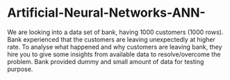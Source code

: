 # Artificial-Neural-Networks-ANN-
We are looking into a data set of bank, having 1000 customers (1000 rows). Bank experienced that the customers are leaving unexpectedly at higher rate. To analyse what happened and why customers are leaving bank, they hire you to give some insights from available data to resolve/overcome the problem. Bank provided dummy and small amount of data for testing purpose.

